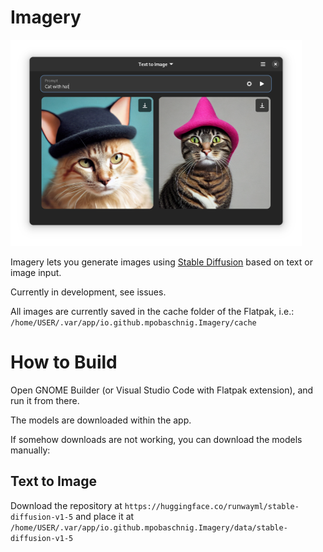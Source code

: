 # Imagery

<img src="data/resources/screenshots/main_t2i.png" alt="Vaults" width="466" height="330"/><br>

Imagery lets you generate images using [Stable Diffusion](https://github.com/Stability-AI/stablediffusion) based on text or image input.

Currently in development, see issues.

All images are currently saved in the cache folder of the Flatpak, i.e.: `/home/USER/.var/app/io.github.mpobaschnig.Imagery/cache`

# How to Build

Open GNOME Builder (or Visual Studio Code with Flatpak extension), and run it from there.

The models are downloaded within the app.

If somehow downloads are not working, you can download the models manually:

## Text to Image

Download the repository at `https://huggingface.co/runwayml/stable-diffusion-v1-5` and place it at `/home/USER/.var/app/io.github.mpobaschnig.Imagery/data/stable-diffusion-v1-5`